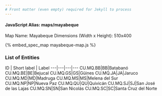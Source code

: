 ```yaml
---
# Front matter (even empty) required for Jekyll to process
---
```


#### JavaScript Alias: maps/mayabeque

Map Name: Mayabeque
Dimensions (Width x Height): 510x400



{% embed_spec_map mayabeque-map.js %}

### List of Entities

ID | Short label | Label
---|---|---|---
CU.MQ.BB|BB|Batabanó
CU.MQ.BE|BE|Bejucal
CU.MQ.GS|GS|Güines
CU.MQ.JA|JA|Jaruco
CU.MQ.MD|MD|Madruga
CU.MQ.MS|MS|Melena del Sur
CU.MQ.NP|NP|Nueva Paz
CU.MQ.QU|QU|Quivicán
CU.MQ.SJ|SJ|San José de las Lajas
CU.MQ.SN|SN|San Nicolás
CU.MQ.SC|SC|Santa Cruz del Norte